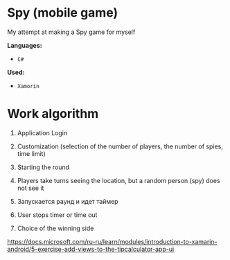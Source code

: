 Spy (mobile game) 
==============
My attempt at making a Spy game for myself

**Languages:** 
- `C#`

**Used:** 
- `Xamorin`

# Work algorithm

1. Application Login

2. Customization (selection of the number of players, the number of spies, time limit)

3. Starting the round

4. Players take turns seeing the location, but a random person (spy) does not see it

5. Запускается раунд и идет таймер

6. User stops timer or time out

7. Choice of the winning side

https://docs.microsoft.com/ru-ru/learn/modules/introduction-to-xamarin-android/5-exercise-add-views-to-the-tipcalculator-app-ui
